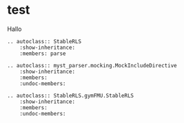 # test
Hallo
```{eval-rst}
.. autoclass:: StableRLS
    :show-inheritance:
    :members: parse
```

```{eval-rst}
.. autoclass:: myst_parser.mocking.MockIncludeDirective
    :show-inheritance:
    :members: 
    :undoc-members:
```

```{eval-rst}
.. autoclass:: StableRLS.gymFMU.StableRLS
    :show-inheritance:
    :members: 
    :undoc-members:
```